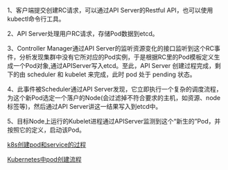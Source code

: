 1、客户端提交创建RC请求，可以通过API Server的Restful API，也可以使用kubectl命令行工具。

2、API Server处理用户RC请求，存储Pod数据到etcd。

3、Controller Manager通过API Server的监听资源变化的接口监听到这个RC事件，分析发现集群中没有它所对应的Pod实例，于是根据RC里的Pod模板定义生成一个Pod对象,通过APIServer写入etcd。至此，API Server 创建过程完成，剩下的由 scheduler 和 kubelet 来完成，此时 pod 处于 pending 状态。

4、此事件被Scheduler通过API Server发现，它立即执行一个复杂的调度流程，为这个新Pod选定一个落户的Node(会过滤掉不符合要求的主机，如资源、node标签等)，然后通过API Server讲这一结果写入到etcd中。

5、目标Node上运行的Kubelet进程通过APIServer监测到这个“新生的”Pod，并按照它的定义，启动该Pod。



[k8s创建pod和service的过程](https://www.cnblogs.com/lexiaofei/p/11078532.html)

[Kubernetes中pod创建流程](https://blog.csdn.net/kwame211/article/details/79058350)

